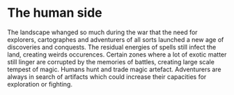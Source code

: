 # The human side

The landscape whanged so much during the war that the need for explorers, cartographes and adventurers of all sorts launched a new age of discoveries and conquests.
The residual energies of spells still infect the land, creating weirds occurences.
Certain zones where a lot of exotic matter still linger are corrupted by the memories of battles, creating large scale tempest of magic.
Humans hunt and trade magic artefact.
Adventurers are always in search of artifacts which could increase their capacities for exploration or fighting.
